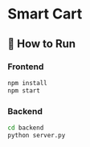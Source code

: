 # Smart Cart

## 🚀 How to Run

### Frontend
```bash
npm install
npm start
```
### Backend
```bash
cd backend
python server.py
```
